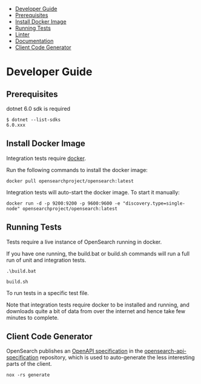   - [Developer Guide](#developer-guide)
  - [Prerequisites](#prerequisites)
  - [Install Docker Image](#install-docker-image)
  - [Running Tests](#running-tests)
  - [Linter](#linter)
  - [Documentation](#documentation)
  - [Client Code Generator](#client-code-generator)

# Developer Guide

## Prerequisites

dotnet 6.0 sdk is required

```
$ dotnet --list-sdks
6.0.xxx
```



## Install Docker Image

Integration tests require [docker](https://opensearch.org/docs/latest/install-and-configure/install-opensearch/docker/).

Run the following commands to install the docker image:

```
docker pull opensearchproject/opensearch:latest
```

Integration tests will auto-start the docker image. To start it manually:

```
docker run -d -p 9200:9200 -p 9600:9600 -e "discovery.type=single-node" opensearchproject/opensearch:latest
```

## Running Tests

Tests require a live instance of OpenSearch running in docker.

If you have one running, the build.bat or build.sh commands will run a full run of unit and integration tests.

```
.\build.bat
```

```
build.sh
```

To run tests in a specific test file.



Note that integration tests require docker to be installed and running, and downloads quite a bit of data from over the internet and hence take few minutes to complete.


## Client Code Generator

OpenSearch publishes an [OpenAPI specification](https://github.com/opensearch-project/opensearch-api-specification/releases/download/main/opensearch-openapi.yaml) in the [opensearch-api-specification](https://github.com/opensearch-project/opensearch-api-specification) repository, which is used to auto-generate the less interesting parts of the client.

```
nox -rs generate
```
